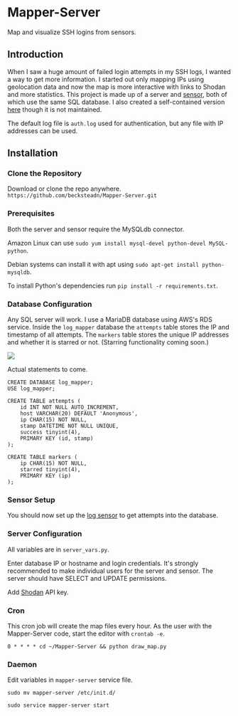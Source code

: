 # Mapper-Server
Map and visualize SSH logins from sensors.

## Introduction

When I saw a huge amount of failed login attempts in my SSH logs, I wanted a way to get more information. I started out only mapping IPs using geolocation data and now the map is more interactive with links to Shodan and more statistics. This project is made up of a server and [sensor](https://github.com/becksteadn/Log-Sensor), both of which use the same SQL database. I also created a self-contained version [here](https://github.com/becksteadn/Log-Mapper) though it is not maintained.

The default log file is `auth.log` used for authentication, but any file with IP addresses can be used.

## Installation

### Clone the Repository

Download or clone the repo anywhere. `https://github.com/becksteadn/Mapper-Server.git`

### Prerequisites

Both the server and sensor require the MySQLdb connector.

Amazon Linux can use `sudo yum install mysql-devel python-devel MySQL-python`.

Debian systems can  install it with apt using `sudo apt-get install python-mysqldb`.


To install Python's dependencies run `pip install -r requirements.txt`.

### Database Configuration

Any SQL server will work. I use a MariaDB database using AWS's RDS service. Inside the `log_mapper` database the `attempts` table stores the IP and timestamp of all attempts. The `markers` table stores the unique IP addresses and whether it is starred or not. (Starring functionality coming soon.)

![](https://lambda.sx/m4g.png)

Actual statements to come.

```
CREATE DATABASE log_mapper;
USE log_mapper;

CREATE TABLE attempts (
    id INT NOT NULL AUTO_INCREMENT,
    host VARCHAR(20) DEFAULT 'Anonymous',
    ip CHAR(15) NOT NULL,
    stamp DATETIME NOT NULL UNIQUE,
    success tinyint(4),
    PRIMARY KEY (id, stamp)
);

CREATE TABLE markers (
    ip CHAR(15) NOT NULL,
    starred tinyint(4),
    PRIMARY KEY (ip)
);
```

### Sensor Setup

You should now set up the [log sensor](https://github.com/becksteadn/Log-Sensor) to get attempts into the database.

### Server Configuration
All variables are in `server_vars.py`.

Enter database IP or hostname and login credentials. It's strongly recommended to make individual users for the server and sensor. The server should have SELECT and UPDATE permissions.

Add [Shodan](https://shodan.io) API key.

### Cron

This cron job will create the map files every hour. As the user with the Mapper-Server code, start the editor with `crontab -e`.

`0 * * * * cd ~/Mapper-Server && python draw_map.py`

### Daemon
Edit variables in `mapper-server` service file.

`sudo mv mapper-server /etc/init.d/`

`sudo service mapper-server start`
